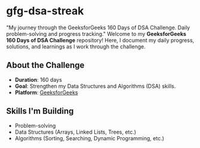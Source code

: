 # gfg-dsa-streak
"My journey through the GeeksforGeeks 160 Days of DSA Challenge. Daily problem-solving and progress tracking."
Welcome to my **GeeksforGeeks 160 Days of DSA Challenge** repository! Here, I document my daily progress, solutions, and learnings as I work through the challenge.

## About the Challenge
- **Duration**: 160 days
- **Goal**: Strengthen my Data Structures and Algorithms (DSA) skills.
- **Platform**: [GeeksforGeeks](https://www.geeksforgeeks.org/vidhiudasi21)
## Skills I'm Building
- Problem-solving
- Data Structures (Arrays, Linked Lists, Trees, etc.)
- Algorithms (Sorting, Searching, Dynamic Programming, etc.)
